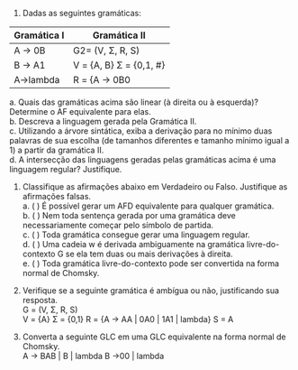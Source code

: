 1. Dadas as seguintes gramáticas:  

| Gramática I | Gramática II |
| --- | --- |
| A → 0B| G2= (V, Σ, R, S) |
| B → A1| V = {A, B} Σ = {0,1, #} |
| A→lambda| R = {A → 0B0 | 1B1 | B, B → 0,1, lambda}, S = A |  

  a. Quais das gramáticas acima são linear (à direita ou à esquerda)? Determine o AF equivalente para elas.  
  b. Descreva a linguagem gerada pela Gramática II.  
  c. Utilizando a árvore sintática, exiba a derivação para no mínimo duas palavras de sua escolha (de tamanhos diferentes e tamanho mínimo igual a 1) a partir da gramática II.  
  d. A intersecção das linguagens geradas pelas gramáticas acima é uma linguagem regular? Justifique.  

1. Classifique as afirmações abaixo em Verdadeiro ou Falso. Justifique as
afirmações falsas.  
a. ( ) É possível gerar um AFD equivalente para qualquer gramática.  
b. ( ) Nem toda sentença gerada por uma gramática deve
necessariamente começar pelo símbolo de partida.  
c. ( ) Toda gramática consegue gerar uma linguagem regular.  
d. ( ) Uma cadeia w é derivada ambiguamente na gramática livre-do-contexto G se ela tem duas ou mais derivações à direita.  
e. ( ) Toda gramática livre-do-contexto pode ser convertida na forma
normal de Chomsky.
4. Verifique se a seguinte gramática é ambígua ou não, justificando sua 
resposta.  
G = (V, Σ, R, S)  
V = {A} Σ = {0,1} R = {A → AA | 0A0 | 1A1 | lambda} S = A   

5. Converta a seguinte GLC em uma GLC equivalente na forma normal de
Chomsky.  
A → BAB | B | lambda B →00 | lambda

